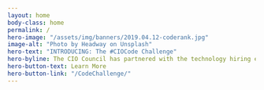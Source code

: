```yaml
---
layout: home
body-class: home
permalink: /
hero-image: "/assets/img/banners/2019.04.12-coderank.jpg"
image-alt: "Photo by Headway on Unsplash"
hero-text: "INTRODUCING: The #CIOCode Challenge"
hero-byline: The CIO Council has partnered with the technology hiring experts at HackerRank to pilot the first, large-scale, inter-agency code challenge.
hero-button-text: Learn More
hero-button-link: "/CodeChallenge/"
---
```

